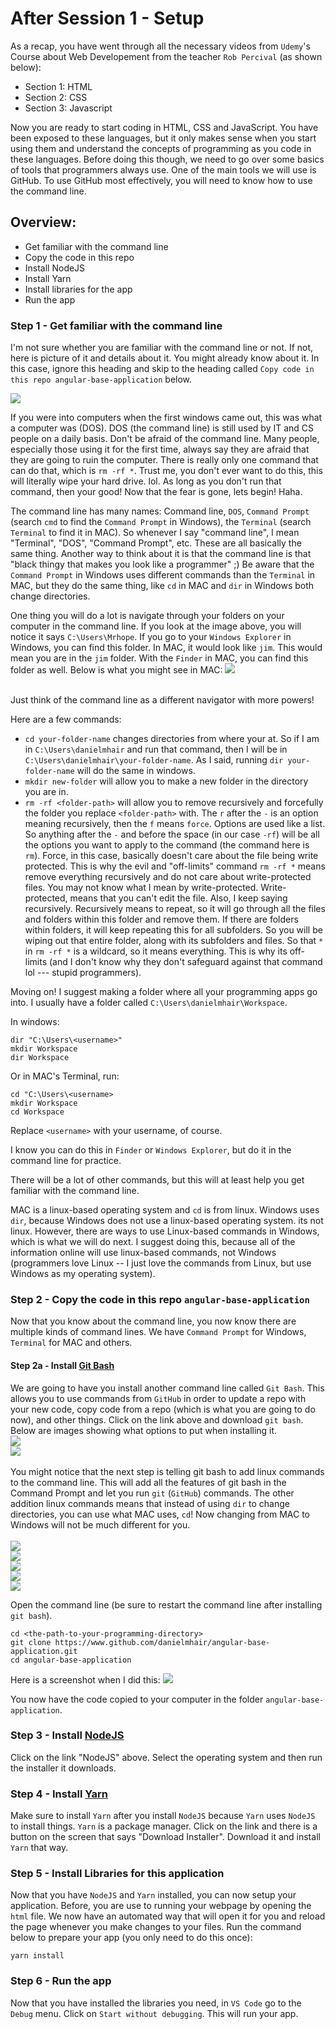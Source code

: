 After Session 1 - Setup
=======================

As a recap, you have went through all the necessary videos from `Udemy`'s Course about Web Developement from the teacher `Rob Percival` (as shown below):
- Section 1: HTML
- Section 2: CSS
- Section 3: Javascript

Now you are ready to start coding in HTML, CSS and JavaScript. You have been exposed to these languages, but it only makes sense when you start using them and understand the concepts of programming as you code in these languages. Before doing this though, we need to go over some basics of tools that programmers always use. One of the main tools we will use is GitHub. To use GitHub most effectively, you will need to know how to use the command line.

## Overview:
- Get familiar with the command line
- Copy the code in this repo
- Install NodeJS
- Install Yarn
- Install libraries for the app
- Run the app

### Step 1 - Get familiar with the command line
I'm not sure whether you are familiar with the command line or not. If not, here is picture of it and details about it. You might already know about it. In this case, ignore this heading and skip to the heading called `Copy code in this repo angular-base-application` below.

<img src="https://www.computerhope.com/issues/pictures/dos.jpg" />

If you were into computers when the first windows came out, this was what a computer was (DOS). DOS (the command line) is still used by IT and CS people on a daily basis. Don't be afraid of the command line. Many people, especially those using it for the first time, always say they are afraid that they are going to ruin the computer. There is really only one command that can do that, which is `rm -rf *`. Trust me, you don't ever want to do this, this will literally wipe your hard drive. lol. As long as you don't run that command, then your good! Now that the fear is gone, lets begin! Haha.

The command line has many names: Command line, `DOS`, `Command Prompt` (search `cmd` to find the `Command Prompt` in Windows), the `Terminal` (search `Terminal` to find it in MAC). So whenever I say "command line", I mean "Terminal", "DOS", "Command Prompt", etc. These are all basically the same thing. Another way to think about it is that the command line is that "black thingy that makes you look like a programmer" ;) Be aware that the `Command Prompt` in Windows uses different commands than the `Terminal` in MAC, but they do the same thing, like `cd` in MAC and `dir` in Windows both change directories.

One thing you will do a lot is navigate through your folders on your computer in the command line. If you look at the image above, you will notice it says `C:\Users\Mrhope`. If you go to your `Windows Explorer` in Windows, you can find this folder. In MAC, it would look like `jim`. This would mean you are in the `jim` folder. With the `Finder` in MAC, you can find this folder as well. Below is what you might see in MAC:
<img src="https://www.google.com/url?sa=i&rct=j&q=&esrc=s&source=images&cd=&cad=rja&uact=8&ved=0ahUKEwiFs5SLtpnVAhXkiFQKHf97DiUQjRwIBw&url=http%3A%2F%2Fblog.teamtreehouse.com%2Fintroduction-to-the-mac-os-x-command-line&psig=AFQjCNFuPR8tYpXWG6ro7V8DE7lkC5wnIw&ust=1500693770566220" /><br/><br/>

Just think of the command line as a different navigator with more powers!

Here are a few commands:
- `cd your-folder-name` changes directories from where your at. So if I am in `C:\Users\danielmhair` and run that command, then I will be in `C:\Users\danielmhair\your-folder-name`. As I said, running `dir your-folder-name` will do the same in windows.
- `mkdir new-folder` will allow you to make a new folder in the directory you are in.
- `rm -rf <folder-path>` will allow you to remove recursively and forcefully the folder you replace `<folder-path>` with. The `r` after the `-` is an option meaning recursively, then the `f` means `force`. Options are used like a list. So anything after the `-` and before the space (in our case `-rf`) will be all the options you want to apply to the command (the command here is `rm`). Force, in this case, basically doesn't care about the file being write protected. This is why the evil and "off-limits" command `rm -rf *` means remove everything recursively and do not care about write-protected files. You may not know what I mean by write-protected. Write-protected, means that you can't edit the file. Also, I keep saying recursively. Recursively means to repeat, so it will go through all the files and folders within this folder and remove them. If there are folders within folders, it will keep repeating this for all subfolders. So you will be wiping out that entire folder, along with its subfolders and files. So that `*` in `rm -rf *` is a wildcard, so it means everything. This is why its off-limits (and I don't know why they don't safeguard against that command lol --- stupid programmers).

Moving on! I suggest making a folder where all your programming apps go into. I usually have a folder called `C:\Users\danielmhair\Workspace`.

In windows:
```
dir "C:\Users\<username>"
mkdir Workspace
dir Workspace
```

Or in MAC's Terminal, run:
```
cd "C:\Users\<username>
mkdir Workspace
cd Workspace
```
Replace `<username>` with your username, of course.

I know you can do this in `Finder` or `Windows Explorer`, but do it in the command line for practice.

There will be a lot of other commands, but this will at least help you get familiar with the command line.

MAC is a linux-based operating system and `cd` is from linux. Windows uses `dir`, because Windows does not use a linux-based operating system. its not linux. However, there are ways to use Linux-based commands in Windows, which is what we will do next. I suggest doing this, because all of the information online will use linux-based commands, not Windows (programmers love Linux -- I just love the commands from Linux, but use Windows as my operating system).

### Step 2 - Copy the code in this repo `angular-base-application`

Now that you know about the command line, you now know there are multiple kinds of command lines. We have `Command Prompt` for Windows, `Terminal` for MAC and others.

#### Step 2a - Install [Git Bash](https://git-scm.com/downloads)
We are going to have you install another command line called `Git Bash`. This allows you to use commands from `GitHub` in order to update a repo with your new code, copy code from a repo (which is what you are going to do now), and other things. Click on the link above and download `git bash`. Below are images showing what options to put when installing it.
<br />
<img src="./img/git-bash-1.png" /><br />
<img src="./img/git-bash-2.png" /><br />
<br />
You might notice that the next step is telling git bash to add linux commands to the command line. This will add all the features of git bash in the Command Prompt and let you run `git` (`GitHub`) commands. The other addition linux commands means that instead of using `dir` to change directories, you can use what MAC uses, `cd`! Now changing from MAC to Windows will not be much different for you. <br /><br />
<img src="./img/git-bash-3.png" /><br />
<img src="./img/git-bash-4.png" /><br />
<img src="./img/git-bash-5.png" /><br />
<img src="./img/git-bash-6.png" /><br />
<img src="./img/git-bash-7.png" /><br />

Open the command line (be sure to restart the command line after installing `git bash`).

```
cd <the-path-to-your-programming-directory>
git clone https://www.github.com/danielmhair/angular-base-application.git
cd angular-base-application
```

Here is a screenshot when I did this:
<img src="./img/git-clone.png" />

You now have the code copied to your computer in the folder `angular-base-application`.

### Step 3 - Install [NodeJS](https://nodejs.org/en/download/)
Click on the link "NodeJS" above. Select the operating system and then run the installer it downloads.

### Step 4 - Install [Yarn](https://yarnpkg.com/lang/en/docs/install/)
Make sure to install `Yarn` after you install `NodeJS` because `Yarn` uses `NodeJS` to install things. `Yarn` is a package manager. Click on the link and there is a button on the screen that says "Download Installer". Download it and install `Yarn` that way.

### Step 5 - Install Libraries for this application
Now that you have `NodeJS` and `Yarn` installed, you can now setup your application. Before, you are use to running your webpage by opening the `html` file. We now have an automated way that will open it for you and reload the page whenever you make changes to your files. Run the command below to prepare your app (you only need to do this once):

```
yarn install
```

### Step 6 - Run the app
Now that you have installed the libraries you need, in `VS Code` go to the `Debug` menu. Click on `Start without debugging`. This will run your app.